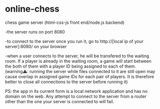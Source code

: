 # online-chess
chess game server (html-css-js front end/node.js backend)

-the server runs on port 8080

-to connect to the server once you run it, go to http://[local ip of your server]:8080/ on your browser 

-when a user connects to the server, he will be transfered to the waiting room. If a player is already in the waiting room, a game will start between the both of them with a player ID being assigned to each of them. (warning⚠: running the server while files connected to it are still open may cause overlap in assigned game IDs for each pair of players. It is therefore better to close all connections to the server before running it)

PS: the app in its current form is a local network application and has no domain on the web. Any attempt to connect to the server from a router other than the one your server is connected to will fail. 
